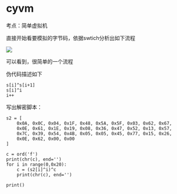 # cyvm #

考点：简单虚拟机

直接开始看要模拟的字节码，依据swtich分析出如下流程

![](https://i.imgur.com/Ga8OrfL.png)

可以看到，很简单的一个流程

伪代码描述如下

	s[i]^s[i+1]
	s[i]^i
	i++

写出解密脚本：

	s2 = [
	    0x0A, 0x0C, 0x04, 0x1F, 0x48, 0x5A, 0x5F, 0x03, 0x62, 0x67,
	    0x0E, 0x61, 0x1E, 0x19, 0x08, 0x36, 0x47, 0x52, 0x13, 0x57,
	    0x7C, 0x39, 0x54, 0x4B, 0x05, 0x05, 0x45, 0x77, 0x15, 0x26,
	    0x0E, 0x62, 0x00, 0x00
	]
	
	c = ord('f')
	print(chr(c), end='')
	for i in range(0,0x20):
	    c = (s2[i]^i)^c
	    print(chr(c), end='')
	
	print()
